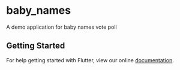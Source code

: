 # baby_names

A demo application for baby names vote poll

## Getting Started

For help getting started with Flutter, view our online
[documentation](https://flutter.io/).
